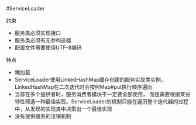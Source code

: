 #ServiceLoader

约束
- 服务类必须实现接口
- 服务类必须有无参构造器
- 配置文件需要使用UTF-8编码

特点
- 懒加载
- ServiceLoader使用LinkedHashMap缓存创建的服务实现类实例，LinkedHashMap在二次迭代时会按照Map#put执行顺序遍历
- 当存在多个提供者时，服务消费者模块不一定要全部使用， 而是需要根据某些特性筛选一种最佳实现。ServiceLoader的机制只能在遍历整个迭代器的过程中，从发现的实现类中决策出一个最佳实现
- 没有提供服务的注销机制